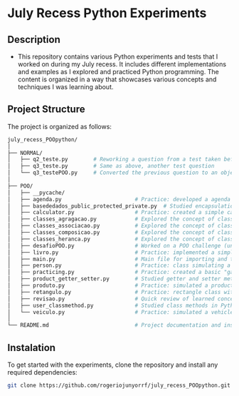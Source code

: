 # July Recess Python Experiments

## Description

- This repository contains various Python experiments and tests that I worked on during my July recess. It includes different implementations and examples as I explored and practiced Python programming. The content is organized in a way that showcases various concepts and techniques I was learning about.

## Project Structure

The project is organized as follows:

`````bash
july_recess_POOpython/
│
├── NORMAL/
│   ├── q2_teste.py        # Reworking a question from a test taken before the recess
│   ├── q3_teste.py        # Same as above, another test question
│   └── q3_testePOO.py     # Converted the previous question to an object-oriented approach
│
├── POO/
│   ├── __pycache/
│   ├── agenda.py                       # Practice: developed a agenda system with a user menu
│   ├── basededados_public_protected_private.py  # Studied encapsulation concepts (public, protected, private)
│   ├── calculator.py                   # Practice: created a simple calculator system
│   ├── classes_agragacao.py            # Explored the concept of class aggregation
│   ├── classes_associacao.py           # Explored the concept of class association
│   ├── classes_composicao.py           # Explored the concept of class composition
│   ├── classes_heranca.py              # Explored the concept of class inheritance
│   ├── desafioPOO.py                   # Worked on a POO challenge (unfinished due to time constraints)
│   ├── livro.py                        # Practice: implemented a simple book loan system
│   ├── main.py                         # Main file for importing and testing all classes
│   ├── person.py                       # Practice: class simulating a person and their actions
│   ├── practicing.py                   # Practice: created a basic "game" class but didn't develop further
│   ├── product_getter_setter.py        # Studied getter and setter methods
│   ├── produto.py                      # Practice: simulated a product class
│   ├── retangulo.py                    # Practice: rectangle class with calculation methods
│   ├── revisao.py                      # Quick review of learned concepts
│   ├── user_classmethod.py             # Studied class methods in Python
│   └── veiculo.py                      # Practice: simulated a vehicle and its behaviors
│
└── README.md                           # Project documentation and instructions

`````
## Instalation

To get started with the experiments, clone the repository and install any required dependencies:

```bash
git clone https://github.com/rogeriojunyorrf/july_recess_POOpython.git
```
